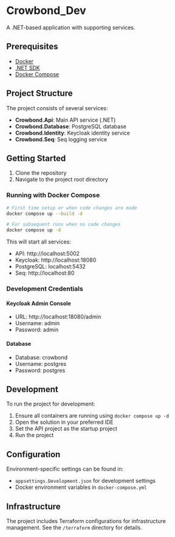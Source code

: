 # Crowbond_Dev

A .NET-based application with supporting services.

## Prerequisites

- [Docker](https://www.docker.com/products/docker-desktop)
- [.NET SDK](https://dotnet.microsoft.com/download)
- [Docker Compose](https://docs.docker.com/compose/install/)

## Project Structure

The project consists of several services:

- **Crowbond.Api**: Main API service (.NET)
- **Crowbond.Database**: PostgreSQL database
- **Crowbond.Identity**: Keycloak identity service
- **Crowbond.Seq**: Seq logging service

## Getting Started

1. Clone the repository
2. Navigate to the project root directory

### Running with Docker Compose

```bash
# First time setup or when code changes are made
docker compose up --build -d

# For subsequent runs when no code changes
docker compose up -d
```

This will start all services:

- API: http://localhost:5002
- Keycloak: http://localhost:18080
- PostgreSQL: localhost:5432
- Seq: http://localhost:80

### Development Credentials

#### Keycloak Admin Console

- URL: http://localhost:18080/admin
- Username: admin
- Password: admin

#### Database

- Database: crowbond
- Username: postgres
- Password: postgres

## Development

To run the project for development:

1. Ensure all containers are running using `docker compose up -d`
2. Open the solution in your preferred IDE
3. Set the API project as the startup project
4. Run the project

## Configuration

Environment-specific settings can be found in:

- `appsettings.Development.json` for development settings
- Docker environment variables in `docker-compose.yml`

## Infrastructure

The project includes Terraform configurations for infrastructure management. See the `/terraform` directory for details.

